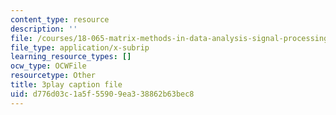 ```yaml
---
content_type: resource
description: ''
file: /courses/18-065-matrix-methods-in-data-analysis-signal-processing-and-machine-learning-spring-2018/d776d03c1a5f55909ea338862b63bec8_sx00s7nYmRM.vtt
file_type: application/x-subrip
learning_resource_types: []
ocw_type: OCWFile
resourcetype: Other
title: 3play caption file
uid: d776d03c-1a5f-5590-9ea3-38862b63bec8
---
```

